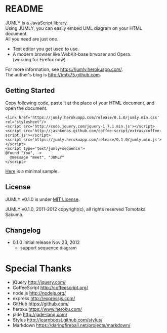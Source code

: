 # README

JUMLY is a JavaScript library.  
Using JUMLY, you can easily embed UML diagram on your HTML document.  
All you need are just one.

- Text editor you get used to use.
- A modern browser like WebKit-base brwoser and Opera.  
  (working for Firefox now)

For more information, see <https://jumly.herokuapp.com/>.  
The auther's blog is <http://tmtk75.github.com>.


## Getting Started
Copy following code,
paste it at the place of your HTML document,
and open the document.

    <link href='https://jumly.herokuapp.com/release/0.1.0/jumly.min.css' rel="stylesheet"/>
    <script src='http://code.jquery.com/jquery-1.7.1.min.js'></script>
    <script src='http://jashkenas.github.com/coffee-script/extras/coffee-script.js'></script>
    <script src='https://jumly.herokuapp.com/release/0.1.0/jumly.min.js'></script>
    <script type='text/jumly+sequence'>
    @found "You", ->
      @message "meet", "JUMLY"
    </script>

[Here](/examples/simple.html) is a minimal sample.


## License
JUMLY v0.1.0 is under [MIT License](http://opensource.org/licenses/MIT).

JUMLY v0.1.0, 2011-2012 copyright(c), all rights reserved Tomotaka Sakuma.


## Changelog
- 0.1.0 Initial release Nov 23, 2012
  - support sequence diagram

# Special Thanks
- jQuery <http://jquery.com/>
- CoffeeScript <http://coffeescript.org/>
- node.js <http://nodejs.org/>
- express <http://expressjs.com/>
- GitHub <https://github.com/>
- heroku <https://www.heroku.com/>
- jade <http://jade-lang.com/>
- Stylus <http://learnboost.github.com/stylus/>
- Markdown <https://daringfireball.net/projects/markdown/>
